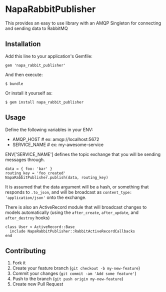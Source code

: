 # NapaRabbitPublisher

This provides an easy to use library with an AMQP Singleton for connecting and sending data to RabbitMQ

## Installation

Add this line to your application's Gemfile:

    gem 'napa_rabbit_publisher'

And then execute:

    $ bundle

Or install it yourself as:

    $ gem install napa_rabbit_publisher

## Usage

Define the following variables in your ENV:

+ AMQP_HOST # ex: amqp://localhost:5672
+ SERVICE_NAME # ex: my-awesome-service

ENV['SERVICE_NAME'] defines the topic exchange that you will be sending messages through.

```
data = { foo: 'bar' }
routing_key = 'foo_created'
NapaRabbitPublisher.publish(data, routing_key)
```

It is assumed that the data argument will be a hash, or something that responds to `.to_json`, and will be broadcast as `content_type: 'application/json'` onto the exchange.

There is also an ActiveRecord module that will broadcast changes to models automatically (using the `after_create`, `after_update`, and `after_destroy` hooks)

```
class User < ActiveRecord::Base
  include NapaRabbitPublisher::RabbitActiveRecordCallbacks
end
```

## Contributing

1. Fork it
2. Create your feature branch (`git checkout -b my-new-feature`)
3. Commit your changes (`git commit -am 'Add some feature'`)
4. Push to the branch (`git push origin my-new-feature`)
5. Create new Pull Request
